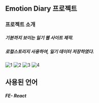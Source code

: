 ## Emotion Diary 프로젝트
### 프로젝트 소개
##### 기분까지 보이는 일기 웹 사이트 제작.
##### 로컬스토리지 사용하여, 일기 데이터 저장하였다.
![1](https://github.com/rlaxodn322/Emotion-Diary/assets/133329997/5a0c850f-cd51-4cf0-9253-fb87dacfbc96)
![2](https://github.com/rlaxodn322/Emotion-Diary/assets/133329997/8a3834e7-a608-4de6-bbc5-ec6f6629717f)
![3](https://github.com/rlaxodn322/Emotion-Diary/assets/133329997/a84b37a8-174c-4393-a3d8-a5c626f0db6a)
![4](https://github.com/rlaxodn322/Emotion-Diary/assets/133329997/f28c8c63-0e50-47f0-9c24-cfadcc0dcb25)



## 사용된 언어
##### FE- React
